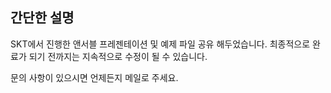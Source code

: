 ## 간단한 설명

SKT에서 진행한 앤서블 프레젠테이션 및 예제 파일 공유 해두었습니다.
최종적으로 완료가 되기 전까지는 지속적으로 수정이 될 수 있습니다.

문의 사항이 있으시면 언제든지 메일로 주세요.

